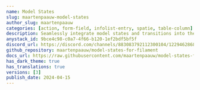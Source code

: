 ```yaml
---
name: Model States
slug: maartenpaauw-model-states
author_slug: maartenpaauw
categories: [action, form-field, infolist-entry, spatie, table-column]
description: Seamlessly integrate model states and transitions into the Filament.
anystack_id: 9bce4c98-c0a7-4f66-b120-1ef2bdf5bf5f
discord_url: https://discord.com/channels/883083792112300104/1229462868202881025
github_repository: maartenpaauw/model-states-for-filament
docs_url: https://raw.githubusercontent.com/maartenpaauw/model-states-for-filament-docs/main/README.md
has_dark_theme: true
has_translations: true
versions: [3]
publish_date: 2024-04-15
---
```

